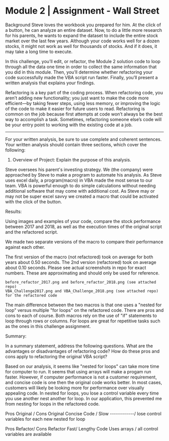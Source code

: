 # Module 2 | Assignment - Wall Street


Background
Steve loves the workbook you prepared for him. At the click of a button, he can analyze an entire dataset. Now, to do a little more research for his parents, he wants to expand the dataset to include the entire stock market over the last few years. Although your code works well for a dozen stocks, it might not work as well for thousands of stocks. And if it does, it may take a long time to execute.

In this challenge, you’ll edit, or refactor, the Module 2 solution code to loop through all the data one time in order to collect the same information that you did in this module. Then, you’ll determine whether refactoring your code successfully made the VBA script run faster. Finally, you’ll present a written analysis that explains your findings.

Refactoring is a key part of the coding process. When refactoring code, you aren’t adding new functionality; you just want to make the code more efficient—by taking fewer steps, using less memory, or improving the logic of the code to make it easier for future users to read. Refactoring is common on the job because first attempts at code won’t always be the best way to accomplish a task. Sometimes, refactoring someone else’s code will be your entry point to working with the existing code at a job.

____________________________________________________

For your written analysis, be sure to use complete and coherent sentences. Your written analysis should contain three sections, which cover the following:

1) Overview of Project: Explain the purpose of this analysis.

Steve oversees his parent's investing strategy.  We (the company) were approached by Steve to make a program to automate his analysis.  As Steve uses excel daily, a program(macro) in VBA made the most sense to our team.  VBA is powerful enough to do simple calculations without needing additional software that may come with additional cost.  As Steve may or may not be super excel savvy we created a macro that could be activated with the click of the button.


Results: 

Using images and examples of your code, compare the stock performance between 2017 and 2018, as well as the execution times of the original script and the refactored script.

We made two separate versions of the macro to compare their performance against each other. 

The first version of the macro (not refactored) took on average for both years about 0.50 seconds. 
The 2nd version (refactored) took on average about 0.10 seconds. Please see actual screenshots in repo for exact numbers. These are approximating and should only be used for reference. 

    before_refactor_2017.png and before_refactor_2018.png (see attached repo)
    VBA_Challenge2017.png and VBA_Challenge_2018.png (see attached repo) for the refactored code

The main difference between the two macros is that one uses a "nested for loop" versus multiple "for loops" on the refactored code.  There are pros and cons to each of course. Both macros rely on the use of "if" statements to loop through rows or columns.  For loops are great for repetitive tasks such as the ones in this challenge assignment. 

Summary: 

In a summary statement, address the following questions.
What are the advantages or disadvantages of refactoring code?
How do these pros and cons apply to refactoring the original VBA script?

Based on our analysis, it seems like "nested for loops" can take more time for computer to run.  It seems that using arrays will make a progam run faster.  However, if computer performance is not a customer requirement, and concise code is one then the original code works better.  In most cases, customers will likely be looking more for performance over visually appealing code.  In nested for loops, you lose a control variable every time you use another nest another for loop.  In our application, this prevented me from nesting for loops in the refactored code. 

Pros Original / Cons Original 
Concise Code / Slow 
------------/ lose control variables for each new nested for loop

Pros Refactor/ Cons Refactor
Fast/ Lengthy Code 
Uses arrays / all control variables are available
